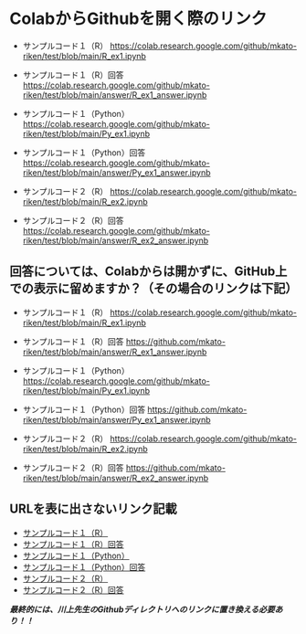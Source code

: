 ColabからGithubを開く際のリンク
====
- サンプルコード１（R）
https://colab.research.google.com/github/mkato-riken/test/blob/main/R_ex1.ipynb
- サンプルコード１（R）回答
https://colab.research.google.com/github/mkato-riken/test/blob/main/answer/R_ex1_answer.ipynb

- サンプルコード１（Python）
https://colab.research.google.com/github/mkato-riken/test/blob/main/Py_ex1.ipynb
- サンプルコード１（Python）回答
https://colab.research.google.com/github/mkato-riken/test/blob/main/answer/Py_ex1_answer.ipynb

- サンプルコード２（R）
https://colab.research.google.com/github/mkato-riken/test/blob/main/R_ex2.ipynb
- サンプルコード２（R）回答
https://colab.research.google.com/github/mkato-riken/test/blob/main/answer/R_ex2_answer.ipynb

## 回答については、Colabからは開かずに、GitHub上での表示に留めますか？（その場合のリンクは下記）

- サンプルコード１（R）
https://colab.research.google.com/github/mkato-riken/test/blob/main/R_ex1.ipynb
- サンプルコード１（R）回答
https://github.com/mkato-riken/test/blob/main/answer/R_ex1_answer.ipynb

- サンプルコード１（Python）
https://colab.research.google.com/github/mkato-riken/test/blob/main/Py_ex1.ipynb
- サンプルコード１（Python）回答
https://github.com/mkato-riken/test/blob/main/answer/Py_ex1_answer.ipynb

- サンプルコード２（R）
https://colab.research.google.com/github/mkato-riken/test/blob/main/R_ex2.ipynb
- サンプルコード２（R）回答
https://github.com/mkato-riken/test/blob/main/answer/R_ex2_answer.ipynb

## URLを表に出さないリンク記載

- [サンプルコード１（R）](https://colab.research.google.com/github/mkato-riken/test/blob/main/R_ex1.ipynb)
- [サンプルコード１（R）回答](https://github.com/mkato-riken/test/blob/main/answer/R_ex1_answer.ipynb)
- [サンプルコード１（Python）](https://colab.research.google.com/github/mkato-riken/test/blob/main/Py_ex1.ipynb)
- [サンプルコード１（Python）回答](https://github.com/mkato-riken/test/blob/main/answer/Py_ex1_answer.ipynb)
- [サンプルコード２（R）](https://colab.research.google.com/github/mkato-riken/test/blob/main/R_ex2.ipynb)
- [サンプルコード２（R）回答](https://github.com/mkato-riken/test/blob/main/answer/R_ex2_answer.ipynb)

***最終的には、川上先生のGithubディレクトリへのリンクに置き換える必要あり！！***